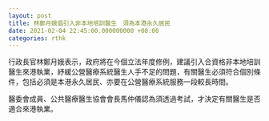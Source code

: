 ```yaml
---
layout: post
title: 林鄭月娥倡引入非本地培訓醫生　須為本港永久居民
date: 2021-02-04 22:45:00.000000000 +08:00
categories: rthk
---
```


行政長官林鄭月娥表示，政府將在今個立法年度修例，建議引入合資格非本地培訓醫生來港執業，紓緩公營醫療系統醫生人手不足的問題，有關醫生必須符合個別條件，包括必須是本港永久居民、亦要在公營醫療系統服務一段較長時間。

醫委會成員、公共醫療醫生協會會長馬仲儀認為須透過考試，才決定有關醫生是否適合來港執業。
